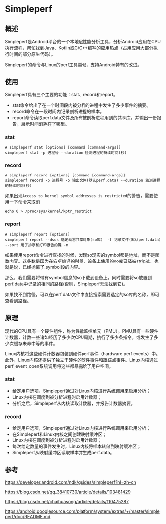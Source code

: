 # Simpleperf

## 概述

Simpleperf是Android平台的一个本地层性能分析工具，分析Android应用在CPU执行流程，帮忙找到Java、Kotlin或C/C++编写的应用热点（占用应用大部分执行时间的部分原生代码）。

Simpleperf的命令与Linux的perf工具类似，支持Android特有的改进。



## 使用

Simpleperf具有三个主要的功能：stat、record和report。

* stat命令给出了在一个时间段内被分析的进程中发生了多少事件的摘要。
* record命令在一段时间内记录剖析进程的样本。
* report命令读取perf.data文件及所有被剖析进程用到的共享库，并输出一份报告，展示时间消耗在了哪里。



### stat

```shell
# simpleperf stat [options] [command [command-args]]
simpleperf stat -p 进程号 --duration 检测进程的持续时间(秒)
```



### record

```shell
# simpleperf record [options] [command [command-args]]
simpleperf record -p 进程号 -o 输出文件(默认perf.data) --duration 监测进程的持续时间(秒)
```



如果出现`Access to kernel symbol addresses is restricted`的警告，需要使用一下命令来取消

```shell
echo 0 > /proc/sys/kernel/kptr_restrict
```



### report

```shell
# simpleperf report [options]
simpleperf report --dsos 选定动态共享对象(so库)  -f 记录文件(默认perf.data) --sort 用于排序和打印报告的键 -n
```

如果使用report命令进行查找的时候，发现so现实的symbol都是地址，而不是函数内容。这多数是因为在安卓编译的时候，设备上使用的so库已经被strip过，也就是说，已经抛离了.symbol段的内容。

那么，我们需要将带有symbol信息的so下载到设备上。同时需要将so放置到perf.data中记录的相同的路径(否则，Simpleperf无法找到它)。

如果找不到路径，可以在perf.data文件中直接搜索需要选定的so库的名称，即可查看到路径。





## 原理

现代的CPU具有一个硬件组件，称为性能监控单元（PMU）。PMU具有一些硬件计数器，计数一些诸如经历了多少次CPU周期，执行了多少条指令，或发生了多少次缓存未命中等的事件。

Linux内核将这些硬件计数器包装到硬件perf事件（hardware perf events）中。此外，Linux内核还提供了独立于硬件的软件事件和跟踪点事件。Linux内核通过perf_event_open系统调用将这些都暴露给了用户空间。



### stat

* 给定用户选项，Simpleperf通过对Linux内核进行系统调用来启用分析；
* Linux内核在调度到被分析进程时启用计数器；
* 分析之后，Simpleperf从内核读取计数器，并报告计数器摘要。



### record

* 给定用户选项，Simpleperf通过对Linux内核进行系统调用来启用分析；
* 在Simpleperf和Linux内核之间创建映射缓冲区；
* Linux内核在调度到被分析进程时启用计数器；
* 每次给定数量的事件发生时，Linux内核将样本转储到映射缓冲区；
* Simpleperf从映射缓冲区读取样本并生成perf.data。



## 参考

https://developer.android.com/ndk/guides/simpleperf?hl=zh-cn

https://blog.csdn.net/qq_38410730/article/details/103481429

https://blog.csdn.net/chaihuasong/article/details/110475287

https://android.googlesource.com/platform/system/extras/+/master/simpleperf/doc/README.md



